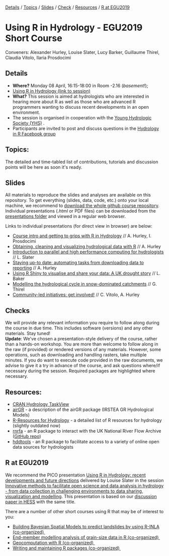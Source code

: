 [Details](#Details) 
/ [Topics](#Topics) 
/ [Slides](#Slides) 
/ [Check](#Checks) 
/ [Resources](#Resources) 
/ [R at EGU2019](#r-at-egu2019)
<!--- / [Citation](#Citation)  --->

# Using R in Hydrology - EGU2019 Short Course

Conveners: Alexander Hurley, Louise Slater, Lucy Barker, Guillaume Thirel, Claudia Vitolo, Ilaria Prosdocimi


## Details 
- **Where?** Monday 08 April, 16:15-18:00 in Room -2.16 (*basement!*); 
- [Using R in Hydrology (link to session)](https://meetingorganizer.copernicus.org/EGU2019/session/30963 "Link to EGU Session Description")
- **What?** This session is aimed at hydrologists who are interested in hearing more about R as well as those who are advanced R programmers wanting to discuss recent developments in an open environment. 
- The session is organised in cooperation with the [Young Hydrologic Society (YHS)](https://younghs.com/ "Young Hydrologic Society website") .
- Participants are invited to post and discuss questions in the [Hydrology in R Facebook group](https://www.facebook.com/groups/1130214777123909/ "link to Hydro-R Facebook group")

## Topics:
The detailed and time-tabled list of contributions, tutorials and discussion points will be here as soon it's ready.

## Slides
All materials to reproduce the slides and analyses are available on this repository.
To get everything (slides, data, code, etc.) onto your local machine, we recommend to [download the whole github course repository](https://codeload.github.com/hydrosoc/rhydro_EGU19/zip/master). Individual presentations (*.html* or PDF files) can be downloaded from the [presentations folder](./presentations) and viewed in a regular web browser.

Links to individual presentations (for direct view in browser) are below:


- [Course intro and getting to grips with R in Hydrology](https://hydrosoc.github.io/rhydro_EGU19/presentations/01_02_intro_getting_to_grips/IPgetGrips.html) // A. Hurley, I. Prosdocimi
- [Obtaining, cleaning and visualizing 
hydrological data with R](https://hydrosoc.github.io/rhydro_EGU19/presentations/03_get_clean_viz/03_get-clean-viz.html#1) // A. Hurley 
- [Introduction to parallel and high performance computing for hydrologists](https://hydrosoc.github.io/rhydro_EGU19/presentations/04_hpc_computing/L.SlaterParallelPres.html) // L. Slater
- [Staying up-to date:
automating tasks from downloading data to reporting](https://hydrosoc.github.io/rhydro_EGU19/presentations/06_task_automation/06_task_automation.html) // A. Hurley
- [Using R Shiny to visualise and share your data: A UK drought story](https://hydrosoc.github.io/rhydro_EGU19/presentations/07_drought_app/LucyShinyPresentation_v2/lucy_shiny_v2.html) // L. Baker
- [Modelling the hydrological cycle in snow-dominated catchments](https://hydrosoc.github.io/rhydro_EGU19/presentations/08_snow_hydrology/snow_Thirel.html) // G. Thirel
- [Community-led initiatives: get involved!](https://hydrosoc.github.io/rhydro_EGU19/presentations/09_10_community_farewell/CV.html) // C. Vitolo, A. Hurley

## Checks
We will provide any relevant information you require to follow along during the course in due time. This includes software (versions) and any other materials. Stay tuned!  
**Update**: We've chosen a presentation-style delivery of the course, rather than a hands-on workshop. You are more than welcome to follow along in the raw  (if provided) or rendered versions of any materials. However, some operations, such as downloading and handling rasters, take multiple minutes. If you do want to execute code provided in the raw documents, we advise to give it a try in advance of the course, and ask questions where/if necessary during the session. Required packages are highlighted where necessary.
<!--- - To follow along, participants may wish to run the following code before the session: 
  install.packages(c("rnrfa", "lfstat", "osmdata", "tidyverse", "sf", "leaflet", "ncdf4","lubridate", "ggplot2", "raster", "rgdal", "airGRteaching", "airGR"))
- For the netCDF presentation, sample gridded data for 2015-06 can be downloaded directly by clicking <a href="https://catalogue.ceh.ac.uk/datastore/eidchub/b745e7b1-626c-4ccc-ac27-56582e77b900/chess_precip_201506.nc" rel="nofollow">here</a> and the catchment shapefile can be downloaded from <a href="http://nrfa.ceh.ac.uk/data/station/spatial_download/12001" rel="nofollow">here</a> (see acknowledgments in presentation).                
--->


## Resources:
- [CRAN Hydrology TaskView](https://cran.r-project.org/web/views/Hydrology.html "Hydrology TaskView on CRAN")
- <a href="https://odelaigue.github.io/airGR/" rel="nofollow">airGR</a> - a description of the airGR package (IRSTEA GR Hydrological Models)
- <a href="http://abouthydrology.blogspot.co.uk/2012/08/r-resources-for-hydrologists.html" rel="nofollow">R-Resources for Hydrology</a> - a detailed list of R resources for hydrology (slightly outdated now)
- <a href="https://journal.r-project.org/archive/2016/RJ-2016-036/RJ-2016-036.pdf" rel="nofollow">rnrfa</a> - an R package to interact with the UK National River Flow Archive ([GitHub repo](https://github.com/cvitolo/rnrfa))
- <a href="https://ropensci.github.io/hddtools/" rel="nofollow">hddtools</a> - an R package to facilitate access to a variety of online open data sources for hydrologists

## R at EGU2019

We recommend the PICO presentation [Using R in Hydrology: recent developments and future directions](https://meetingorganizer.copernicus.org/EGU2019/EGU2019-2823-2.pdf) delivered by Louise Slater in the session [Innovative methods to facilitate open science and data analysis in hydrology - from data collection in challenging environments to data sharing, visualization and modelling](https://meetingorganizer.copernicus.org/EGU2019/picos/31717). This presentation is based on our [discussion paper in HESS](https://www.hydrol-earth-syst-sci-discuss.net/hess-2019-50/) with the same title.

There are a number of other short courses using R that may be of interest to you:

- [Building Bayesian Spatial Models to predict landslides by using R-INLA (co-organized) ](https://meetingorganizer.copernicus.org/EGU2019/session/30928)
- [End-member modelling analysis of grain-size data in R (co-organized) ](https://meetingorganizer.copernicus.org/EGU2019/session/30964)
- [Geocomputation with R (co-organized) ](https://meetingorganizer.copernicus.org/EGU2019/session/31033)
- [Writing and maintaining R packages (co-organized) ](https://meetingorganizer.copernicus.org/EGU2019/session/31034)



<!--- ## Citation
Please refer to this course as:
* Louise Slater, Claudia Vitolo, Shaun Harrigan, Tobias Gauster, Guillaume Thirel, & Alexander Hurley. (2018, April). Using R in Hydrology at EGU2018 (Version 1.0.1). Zenodo. http://doi.org/10.5281/zenodo.2554009
**BibTeX**
```
@misc{rhydro_EGU2018, title={Using R in Hydrology at EGU2018}, DOI={10.5281/zenodo.2554009}, abstractNote={<p>This repository contains all contributions to the <a href="https://meetingorganizer.copernicus.org/EGU2018/session/28914">short course</a> delivered at EGU 2018. Materials to this and other short courses can be found on the <a href="https://github.com/hydrosoc">YHS GitHub repository.</a></p>}, publisher={Zenodo}, author={Louise Slater and Claudia Vitolo and Shaun Harrigan and Tobias Gauster and Guillaume Thirel and Alexander Hurley}, year={2018}, month={Apr}}
```
--->
